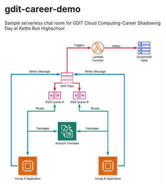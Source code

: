 # gdit-career-demo
Sample serverless chat room for GDIT Cloud Computing-Career Shadowing Day at Kettle Run Highschool

![Image of Architecture](https://github.com/Jon-Shea/gdit-career-demo/blob/master/CloudComputingDemo.png)